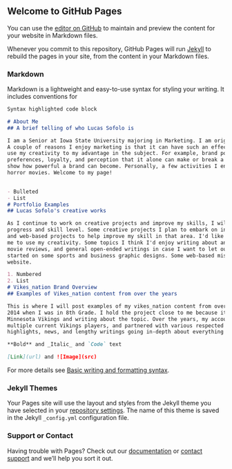 ## Welcome to GitHub Pages

You can use the [editor on GitHub](https://github.com/Lucsofol/Lucsofol.github.io/edit/main/README.md) to maintain and preview the content for your website in Markdown files.

Whenever you commit to this repository, GitHub Pages will run [Jekyll](https://jekyllrb.com/) to rebuild the pages in your site, from the content in your Markdown files.

### Markdown

Markdown is a lightweight and easy-to-use syntax for styling your writing. It includes conventions for

```markdown
Syntax highlighted code block

# About Me 
## A brief telling of who Lucas Sofolo is   

I am a Senior at Iowa State University majoring in Marketing. I am originally from a small town in Illinois called Roscoe.  
A couple of reasons I enjoy marketing is that it can have such an effect on a business's success and because it allows me to 
use my creativity to my advantage in the subject. For example, brand power and positioning have such an influence on consumer 
preferences, loyalty, and perception that it alone can make or break a firm. Everyone knows Mcdonald's golden arches which go to 
show how powerful a brand can become. Personally, a few activities I enjoy in my free time include running, reading, and watching 
horror movies. Welcome to my page!
  

- Bulleted
- List
# Portfolio Examples 
## Lucas Sofolo's creative works

As I continue to work on creative projects and improve my skills, I will publish my finished products here in order to show my 
progress and skill level. Some creative projects I plan to embark on include blogs on various topics, graphic design pleasure works,
and web-based projects to help improve my skill in that area. I'd like to try writing blogs that can combine my interests and allow 
me to use my creativity. Some topics I think I'd enjoy writing about and could also intrigue some internet browsers are sports talk,
movie reviews, and general open-ended writings in case I want to let out thoughts others could relate to. I'd also like to get 
started on some sports and business graphic designs. Some web-based missions I plan to pursue include starting a vikes_nation 
website. 

1. Numbered
2. List
# Vikes_nation Brand Overview
## Examples of Vikes_nation content from over the years 

This is where I will post examples of my vikes_nation content from over the years. I started the Vikes_nation Instagram way back in 
2014 when I was in 8th Grade. I hold the project close to me because it was started with no intentions other than a passion for the 
Minnesota Vikings and writing about the topic. Over the years, my account has grown from 0 to 22,000 followers, gotten likes from 
multiple current Vikings players, and partnered with various respected brands. Content I post on the account includes edits, 
highlights, news, and lengthy writings going in-depth about everything Minnesota Vikings. Thank you for the follow and support!  

**Bold** and _Italic_ and `Code` text

[Link](url) and ![Image](src)
```

For more details see [Basic writing and formatting syntax](https://docs.github.com/en/github/writing-on-github/getting-started-with-writing-and-formatting-on-github/basic-writing-and-formatting-syntax).

### Jekyll Themes

Your Pages site will use the layout and styles from the Jekyll theme you have selected in your [repository settings](https://github.com/Lucsofol/Lucsofol.github.io/settings/pages). The name of this theme is saved in the Jekyll `_config.yml` configuration file.

### Support or Contact

Having trouble with Pages? Check out our [documentation](https://docs.github.com/categories/github-pages-basics/) or [contact support](https://support.github.com/contact) and we’ll help you sort it out.
